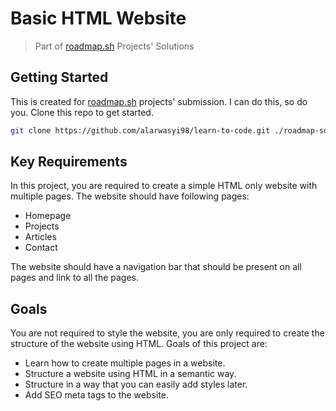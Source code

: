 # Basic HTML Website

> Part of [roadmap.sh](https://roadmap.sh/projects/basic-html-website) Projects' Solutions

## Getting Started

This is created for [roadmap.sh](https://roadmap.sh) projects' submission. I can do this, so do you. Clone this repo to get started.

```sh
git clone https://github.com/alarwasyi98/learn-to-code.git ./roadmap-solution
```

## Key Requirements

In this project, you are required to create a simple HTML only website with multiple pages. The website should have following pages:

- Homepage
- Projects
- Articles
- Contact

The website should have a navigation bar that should be present on all pages and link to all the pages.

## Goals

You are not required to style the website, you are only required to create the structure of the website using HTML. Goals of this project are:

- Learn how to create multiple pages in a website.
- Structure a website using HTML in a semantic way.
- Structure in a way that you can easily add styles later.
- Add SEO meta tags to the website.
